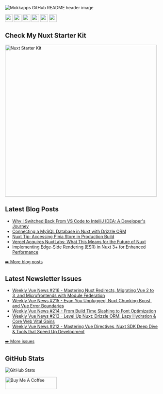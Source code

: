 <img src="https://github.com/Mokkapps/mokkapps/blob/master/header.png" alt="Mokkapps GitHub README header image">
<p><a href="https://www.x.com/mokkapps"><img src="https://img.shields.io/badge/twitter-%231DA1F2.svg?&style=for-the-badge&logo=twitter&logoColor=white" height=25></a> <a href="https://www.linkedin.com/in/mokkapps"><img src="https://img.shields.io/badge/linkedin-%230077B5.svg?&style=for-the-badge&logo=linkedin&logoColor=white" height=25></a> <a href="https://www.instagram.com/mokkapps/"><img src="https://img.shields.io/badge/instagram-%23E4405F.svg?&style=for-the-badge&logo=instagram&logoColor=white" height=25></a> <a href="https://www.youtube.com/@mokkapps"><img src="https://img.shields.io/badge/youtube-%2312100E.svg?&style=for-the-badge&logo=youtube&logoColor=white" height=25></a> <a href="https://medium.com/@MokkappsDev"><img src="https://img.shields.io/badge/medium-%2312100E.svg?&style=for-the-badge&logo=medium&logoColor=white" height=25></a> <a href="https://dev.to/mokkapps"><img src="https://img.shields.io/badge/DEV.TO-%230A0A0A.svg?&style=for-the-badge&logo=dev-dot-to&logoColor=white" height=25></a></p>
<h2>Check My Nuxt Starter Kit</h2>
  <a href="https://nuxtstarterkit.com" target="_blank" rel="noreferrer nofollow">
      <img src="https://mokkapps.twic.pics/nuxtstarterkit.com/promo.png" alt="Nuxt Starter Kit" height="500" >
    </a>
<h2>Latest Blog Posts</h2>
  <ul>
  <li><a href=https://mokkapps.de/blog/why-i-switched-back-from-vscode-to-intellij-idea target="_blank" rel="noreferrer nofollow">Why I Switched Back From VS Code to IntelliJ IDEA: A Developer's Journey</a></li><li><a href=https://mokkapps.de/blog/connecting-mysql-database-nuxt-drizzle-orm target="_blank" rel="noreferrer nofollow">Connecting a MySQL Database in Nuxt with Drizzle ORM</a></li><li><a href=https://mokkapps.de/vue-tips/accessing-pinia-store-in-nuxt-production-build target="_blank" rel="noreferrer nofollow">Nuxt Tip: Accessing Pinia Store in Production Build</a></li><li><a href=https://mokkapps.de/blog/vercel-acquires-nuxtlabs target="_blank" rel="noreferrer nofollow">Vercel Acquires NuxtLabs: What This Means for the Future of Nuxt</a></li><li><a href=https://mokkapps.de/blog/implementing-esr-nuxt target="_blank" rel="noreferrer nofollow">Implementing Edge-Side Rendering (ESR) in Nuxt 3+ for Enhanced Performance</a></li>
  </ul>
<p><a href="https://mokkapps.de/blog">➡️ More blog posts</a></p>
<h2>Latest Newsletter Issues</h2>
  <ul>
    <li><a href=https://weekly-vue.news/issues/v2/180 target="_blank" rel="noreferrer nofollow">Weekly Vue News #216 - Mastering Nuxt Redirects, Migrating Vue 2 to 3, and Microfrontends with Module Federation</a></li><li><a href=https://weekly-vue.news/issues/v2/179 target="_blank" rel="noreferrer nofollow">Weekly Vue News #215 - Evan You Unplugged, Nuxt Chunking Boost, and Vue Error Boundaries</a></li><li><a href=https://weekly-vue.news/issues/v2/178 target="_blank" rel="noreferrer nofollow">Weekly Vue News #214 - From Build Time Slashing to Font Optimization</a></li><li><a href=https://weekly-vue.news/issues/v2/177 target="_blank" rel="noreferrer nofollow">Weekly Vue News #213 - Level Up Nuxt: Drizzle ORM, Lazy Hydration & Core Web Vital Gains</a></li><li><a href=https://weekly-vue.news/issues/v2/176 target="_blank" rel="noreferrer nofollow">Weekly Vue News #212 - Mastering Vue Directives, Nuxt SDK Deep Dive & Tools that Speed Up Development</a></li>
  </ul>
<p><a href="https://weekly-vue.news/issues">➡️ More issues</a></p>
<h2>GitHub Stats</h2>
<p><img src="https://github-readme-stats.vercel.app/api?username=mokkapps&amp;show_icons=true" alt="GitHub Stats"></p>
  <a href="https://www.buymeacoffee.com/mokkapps" target="_blank" rel="noreferrer nofollow">
      <img src="https://cdn.buymeacoffee.com/buttons/default-red.png" alt="Buy Me A Coffee" height="40" width="170" >
    </a>